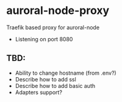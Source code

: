 # auroral-node-proxy

Traefik based proxy for auroral-node
- Listening on port 8080

## TBD:
- Ability to change hostname (from .env?)
- Describe how to add ssl
- Describe how to add basic auth
- Adapters support?
